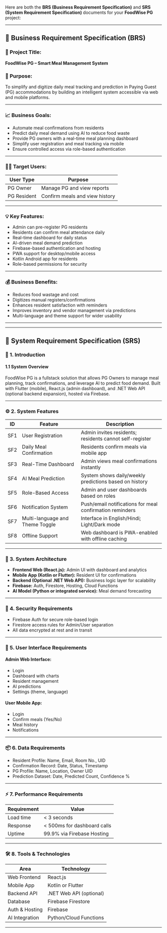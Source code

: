 Here are both the **BRS (Business Requirement Specification)** and **SRS (System Requirement Specification)** documents for your **FoodWise PG** project:

---

## 📘 Business Requirement Specification (BRS)

### 📌 Project Title:

**FoodWise PG – Smart Meal Management System**

### 🎯 Purpose:

To simplify and digitize daily meal tracking and prediction in Paying Guest (PG) accommodations by building an intelligent system accessible via web and mobile platforms.

---

### 📈 Business Goals:

* Automate meal confirmations from residents
* Predict daily meal demand using AI to reduce food waste
* Provide PG owners with a real-time meal planning dashboard
* Simplify user registration and meal tracking via mobile
* Ensure controlled access via role-based authentication

---

### 🧑‍💼 Target Users:

| User Type   | Purpose                        |
| ----------- | ------------------------------ |
| PG Owner    | Manage PG and view reports     |
| PG Resident | Confirm meals and view history |

---

### 💡 Key Features:

* Admin can pre-register PG residents
* Residents can confirm meal attendance daily
* Real-time dashboard for daily status
* AI-driven meal demand prediction
* Firebase-based authentication and hosting
* PWA support for desktop/mobile access
* Kotlin Android app for residents
* Role-based permissions for security

---

### 💰 Business Benefits:

* Reduces food wastage and cost
* Digitizes manual registers/confirmations
* Enhances resident satisfaction with reminders
* Improves inventory and vendor management via predictions
* Multi-language and theme support for wider usability

---

---

## 📗 System Requirement Specification (SRS)

### 📌 1. Introduction

#### 1.1 System Overview

FoodWise PG is a fullstack solution that allows PG Owners to manage meal planning, track confirmations, and leverage AI to predict food demand. Built with Flutter (mobile), React.js (admin dashboard), and .NET Web API (optional backend expansion), hosted via Firebase.

---

### ⚙️ 2. System Features

| ID  | Feature                         | Description                                              |
| --- | ------------------------------- | -------------------------------------------------------- |
| SF1 | User Registration               | Admin invites residents; residents cannot self-register  |
| SF2 | Daily Meal Confirmation         | Residents confirm meals via mobile app                   |
| SF3 | Real-Time Dashboard             | Admin views meal confirmations instantly                 |
| SF4 | AI Meal Prediction              | System shows daily/weekly predictions based on history   |
| SF5 | Role-Based Access               | Admin and user dashboards based on roles                 |
| SF6 | Notification System             | Push/email notifications for meal confirmation reminders |
| SF7 | Multi-language and Theme Toggle | Interface in English/Hindi; Light/Dark mode              |
| SF8 | Offline Support                 | Web dashboard is PWA-enabled with offline caching        |

---

### 🧩 3. System Architecture

* **Frontend Web (React.js):** Admin UI with dashboard and analytics
* **Mobile App (Kotlin or Flutter):** Resident UI for confirmations
* **Backend (Optional .NET Web API):** Business logic layer for scalability
* **Firebase:** Auth, Firestore, Hosting, Cloud Functions
* **AI Model (Python or integrated service):** Meal demand forecasting

---

### 🔐 4. Security Requirements

* Firebase Auth for secure role-based login
* Firestore access rules for Admin/User separation
* All data encrypted at rest and in transit

---

### 📱 5. User Interface Requirements

#### Admin Web Interface:

* Login
* Dashboard with charts
* Resident management
* AI predictions
* Settings (theme, language)

#### User Mobile App:

* Login
* Confirm meals (Yes/No)
* Meal history
* Notifications

---

### 📦 6. Data Requirements

* Resident Profile: Name, Email, Room No., UID
* Confirmation Record: Date, Status, Timestamp
* PG Profile: Name, Location, Owner UID
* Prediction Dataset: Date, Predicted Count, Confidence %

---

### ⚡ 7. Performance Requirements

| Requirement | Value                       |
| ----------- | --------------------------- |
| Load time   | < 3 seconds                 |
| Response    | < 500ms for dashboard calls |
| Uptime      | 99.9% via Firebase Hosting  |

---

### 🛠️ 8. Tools & Technologies

| Area           | Technology              |
| -------------- | ----------------------- |
| Web Frontend   | React.js                |
| Mobile App     | Kotlin or Flutter       |
| Backend API    | .NET Web API (optional) |
| Database       | Firebase Firestore      |
| Auth & Hosting | Firebase                |
| AI Integration | Python/Cloud Functions  |

---
